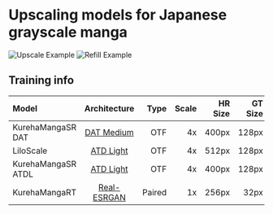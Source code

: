 # Upscaling models for Japanese grayscale manga
![Upscale Example](https://i.imgur.com/fGCiBfq.jpeg)
![Refill Example](https://i.imgur.com/vOfnipp.png)

## **Training info**
| Model |  Architecture  | Type | Scale | HR Size | GT Size | Batch Size | Epoch(s) | Iterations | Pretrained Model |
|:-------|:----------:|----:|------:|------:|------:|------:|-------:|----:|-----:|
| KurehaMangaSR DAT | [DAT Medium](https://github.com/zhengchen1999/DAT) | OTF | 4x | 400px | 128px | 20 | Unknown | 110000 | None |
| LiloScale |  [ATD Light](https://github.com/LabShuHangGU/Adaptive-Token-Dictionary)  | OTF | 4x | 512px | 128px | 5 | 11 | 160000 | None |
| KurehaMangaSR ATDL | [ATD Light](https://github.com/LabShuHangGU/Adaptive-Token-Dictionary) | OTF | 4x | 400px | 128px | 7 | 1 | 33000 | LiloScale |
| KurehaMangaRT | [Real-ESRGAN](https://github.com/xinntao/Real-ESRGAN) | Paired | 1x | 256px | 32px | 3 | Unknown | 38000 | None |
